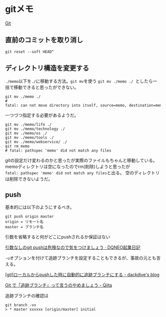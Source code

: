 # gitメモ
[Git](https://git-scm.com/)

## 直前のコミットを取り消し

```
git reset --soft HEAD^
```

## ディレクトリ構造を変更する

`./memo`以下を`./`に移動する方法。`git mv`を使う
`git mv ./memo ./ `としたら一括で移動できると思ったができない。

```
git mv ./memo ./
# fatal: can not move directory into itself, source=memo, destination=memo
```

一つづつ指定する必要があるようだ。

```
git mv ./memo/life ./        
git mv ./memo/technology ./  
git mv ./memo/os ./          
git mv ./memo/tools ./       
git mv ./memo/webservice/ ./ 
git rm memo  
# fatal: pathspec 'memo' did not match any files
```

gitの設定だけ変わるのかと思ったが実際のファイルもちゃんと移動している。
memoディレクトリは空になったのでrm(削除)しようと思ったが`fatal: pathspec 'memo' did not match any files`と出る。
空のディレクトリは削除できないようだ。

## push

基本的には以下のようにするべき。
```
git push origin master
origin = リモート名
master = ブランチ名
```

引数を省略すると何がどこにpushされるか保証はない

[引数なしのgit pushは危険なので気をつけましょう · DQNEO起業日記](http://dqn.sakusakutto.jp/2012/10/git_push.html)

`-u`オプションを付けて追跡ブランチを設定することもできるが、事故の元とも言える。

[\[git\]ローカルからpushした時に自動的に追跡ブランチにする \- dackdive's blog](http://dackdive.hateblo.jp/entry/2014/09/10/121945)

[Git で「追跡ブランチ」って言うのやめましょう \- Qiita](http://qiita.com/uasi/items/69368c17c79e99aaddbf)

追跡ブランチの確認は
```
git branch -vv
> * master xxxxxx [origin/master] initial
```
